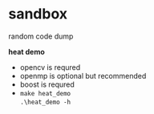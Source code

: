 # sandbox
random code dump

**heat demo**
* opencv is requred
* openmp is optional but recommended
* boost is requred
* `make heat_demo`  
`.\heat_demo -h`

